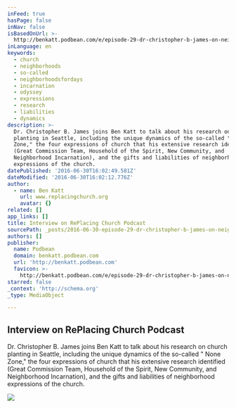 ```yaml
---
inFeed: true
hasPage: false
inNav: false
isBasedOnUrl: >-
  http://benkatt.podbean.com/e/episode-29-dr-christopher-b-james-on-neighborhood-church-planting-the-none-zone-researcher-professor-practitioner/
inLanguage: en
keywords:
  - church
  - neighborhoods
  - so-called
  - neighborhoodsfordays
  - incarnation
  - odyssey
  - expressions
  - research
  - liabilities
  - dynamics
description: >-
  Dr. Christopher B. James joins Ben Katt to talk about his research on church
  planting in Seattle, including the unique dynamics of the so-called " None
  Zone," the four expressions of church that his extensive research identified
  (Great Commission Team, Household of the Spirit, New Community, and
  Neighborhood Incarnation), and the gifts and liabilities of neighborhood
  expressions of the church.
datePublished: '2016-06-30T16:02:49.581Z'
dateModified: '2016-06-30T16:02:12.776Z'
author:
  - name: Ben Katt
    url: www.replacingchurch.org
    avatar: {}
related: []
app_links: []
title: Interview on RePlacing Church Podcast
sourcePath: _posts/2016-06-30-episode-29-dr-christopher-b-james-on-neighborhood-church.md
authors: []
publisher:
  name: Podbean
  domain: benkatt.podbean.com
  url: 'http://benkatt.podbean.com'
  favicon: >-
    http://benkatt.podbean.com/e/episode-29-dr-christopher-b-james-on-neighborhood-church-planting-the-none-zone-researcher-professor-practitioner/-1
starred: false
_context: 'http://schema.org'
_type: MediaObject

---
```

<article style=""><h1>Interview on RePlacing Church Podcast</h1><p>Dr. Christopher B. James joins Ben Katt to talk about his research on church planting in Seattle, including the unique dynamics of the so-called " None Zone," the four expressions of church that his extensive research identified (Great Commission Team, Household of the Spirit, New Community, and Neighborhood Incarnation), and the gifts and liabilities of neighborhood expressions of the church.</p><img src="https://imgflo.herokuapp.com/graph/vahj1ThiexotieMo/aa0a8e74e8df0378290a527c39352a1d/noop.jpg?input=http%3A%2F%2Fs59.podbean.com%2Fpb%2F4e977b7c5bbf77cf8cb4526ee7ca29e5%2F57741688%2Fdata2%2Ffs77%2F943536%2Fuploads%2Fheadshot5.jpg" /></article>